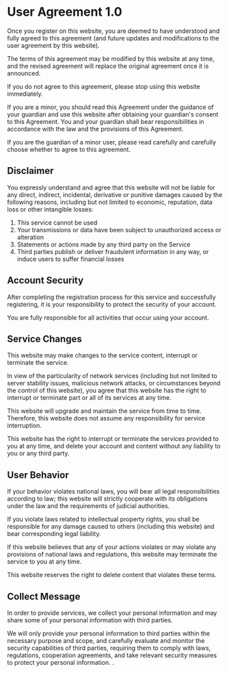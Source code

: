 # User Agreement 1.0

Once you register on this website, you are deemed to have understood and fully agreed to this agreement (and future updates and modifications to the user agreement by this website).

The terms of this agreement may be modified by this website at any time, and the revised agreement will replace the original agreement once it is announced.

If you do not agree to this agreement, please stop using this website immediately.

If you are a minor, you should read this Agreement under the guidance of your guardian and use this website after obtaining your guardian's consent to this Agreement. You and your guardian shall bear responsibilities in accordance with the law and the provisions of this Agreement.

If you are the guardian of a minor user, please read carefully and carefully choose whether to agree to this agreement.

## Disclaimer

You expressly understand and agree that this website will not be liable for any direct, indirect, incidental, derivative or punitive damages caused by the following reasons, including but not limited to economic, reputation, data loss or other intangible losses:

1. This service cannot be used
1. Your transmissions or data have been subject to unauthorized access or alteration
1. Statements or actions made by any third party on the Service
1. Third parties publish or deliver fraudulent information in any way, or induce users to suffer financial losses

## Account Security

After completing the registration process for this service and successfully registering, it is your responsibility to protect the security of your account.

You are fully responsible for all activities that occur using your account.

## Service Changes

This website may make changes to the service content, interrupt or terminate the service.

In view of the particularity of network services (including but not limited to server stability issues, malicious network attacks, or circumstances beyond the control of this website), you agree that this website has the right to interrupt or terminate part or all of its services at any time.

This website will upgrade and maintain the service from time to time. Therefore, this website does not assume any responsibility for service interruption.

This website has the right to interrupt or terminate the services provided to you at any time, and delete your account and content without any liability to you or any third party.

## User Behavior

If your behavior violates national laws, you will bear all legal responsibilities according to law; this website will strictly cooperate with its obligations under the law and the requirements of judicial authorities.

If you violate laws related to intellectual property rights, you shall be responsible for any damage caused to others (including this website) and bear corresponding legal liability.

If this website believes that any of your actions violates or may violate any provisions of national laws and regulations, this website may terminate the service to you at any time.

This website reserves the right to delete content that violates these terms.

## Collect Message

In order to provide services, we collect your personal information and may share some of your personal information with third parties.

We will only provide your personal information to third parties within the necessary purpose and scope, and carefully evaluate and monitor the security capabilities of third parties, requiring them to comply with laws, regulations, cooperation agreements, and take relevant security measures to protect your personal information. .
